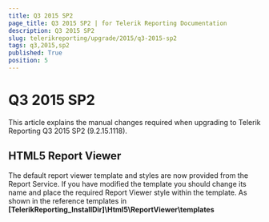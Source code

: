 ```yaml
---
title: Q3 2015 SP2
page_title: Q3 2015 SP2 | for Telerik Reporting Documentation
description: Q3 2015 SP2
slug: telerikreporting/upgrade/2015/q3-2015-sp2
tags: q3,2015,sp2
published: True
position: 5
---
```


# Q3 2015 SP2



This article explains the manual changes required when upgrading to Telerik Reporting Q3 2015 SP2 (9.2.15.1118).

## HTML5 Report Viewer

The default report viewer template and styles are now provided from the Report Service. If you have modified the template           you should change its name and place the required Report Viewer style within the template. As shown           in the reference templates in __[TelerikReporting_InstallDir]\Html5\ReportViewer\templates__ 
